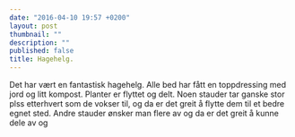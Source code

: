 ```yaml
---
date: "2016-04-10 19:57 +0200"
layout: post
thumbnail: ""
description: ""
published: false
title: Hagehelg.
---
```



Det har vært en fantastisk hagehelg. Alle bed har fått en toppdressing med jord og litt kompost. Planter er flyttet og delt. Noen stauder tar ganske stor plss etterhvert som de vokser til, og da er det greit å flytte dem til et bedre egnet sted. Andre stauder ønsker man flere av og da er det greit å kunne dele av og
